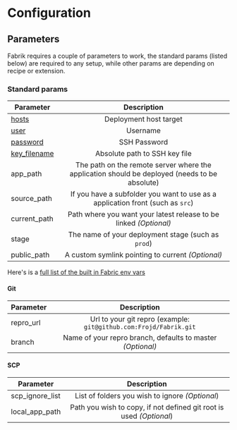 # Configuration

## Parameters
Fabrik requires a couple of parameters to work, the standard params (listed below) are required to any setup, while other params are depending on recipe or extension.

### Standard params

|Parameter|Description|
|----------|:-------------:|
|[hosts](http://docs.fabfile.org/en/1.10/usage/env.html#hosts)|Deployment host target|
|[user](http://docs.fabfile.org/en/1.10/usage/env.html#user)|Username|
|[password](http://docs.fabfile.org/en/1.10/usage/env.html#password)|SSH Password|
|[key_filename](http://docs.fabfile.org/en/1.10/usage/env.html#key-filename)|Absolute path to SSH key file|
|app_path|The path on the remote server where the application should be deployed (needs to be absolute)|
|source_path|If you have a subfolder you want to use as a application front (such as `src`)|
|current_path|Path where you want your latest release to be linked *(Optional)*|
|stage|The name of your deployment stage (such as `prod`)|
|public_path|A custom symlink pointing to current *(Optional)*|

Here's is a [full list of the built in Fabric env vars](http://docs.fabfile.org/en/1.10/usage/env.html#environment-as-configuration)

#### Git

|Parameter|Description|
|----------|:-------------:|
|repro_url|Url to your git repro (example: `git@github.com:Frojd/Fabrik.git`|
|branch|Name of your repro branch, defaults to master *(Optional)*|

#### SCP

|Parameter|Description|
|----------|:-------------:|
|scp_ignore_list|List of folders you wish to ignore *(Optional*)|
|local_app_path|Path you wish to copy, if not defined git root is used *(Optional*)|
